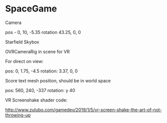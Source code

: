 # SpaceGame



Camera

pos - 0, 10, -5.35
rotation 43.25, 0, 0


Starfield Skybox

OVRCameraRig in scene for VR




For direct on view:

pos: 0, 1.75, -4.5
rotation: 3.37, 0, 0


Score text mesh position, should be in world space

pos: 560, 240, -337
rotation: y 40


VR Screenshake shader code:

http://www.zulubo.com/gamedev/2019/1/5/vr-screen-shake-the-art-of-not-throwing-up
